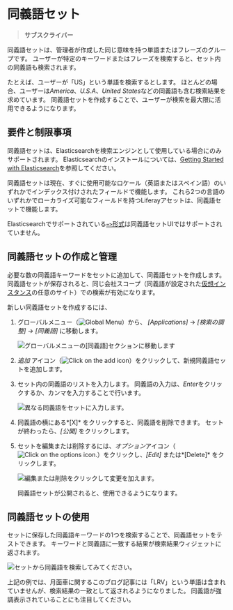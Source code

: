 # 同義語セット

> **サブスクライバー**

同義語セットは、管理者が作成した同じ意味を持つ単語またはフレーズのグループです。 ユーザーが特定のキーワードまたはフレーズを検索すると、セット内の同義語も検索されます。

たとえば、ユーザーが「US」という単語を検索するとします。 ほとんどの場合、ユーザーは*America*、*U.S.A*、*United States*などの同義語も含む検索結果を求めています。 同義語セットを作成することで、ユーザーが検索を最大限に活用できるようになります。

## 要件と制限事項

同義語セットは、Elasticsearchを検索エンジンとして使用している場合にのみサポートされます。 Elasticsearchのインストールについては、[Getting Started with Elasticsearch](../installing-and-upgrading-a-search-engine/elasticsearch/getting-started-with-elasticsearch.md)を参照してください。

同義語セットは現在、すぐに使用可能なロケール（英語またはスペイン語）のいずれかでインデックス付けされたフィールドで機能します。 これら2つの言語のいずれかでローカライズ可能なフィールドを持つLiferayアセットは、同義語セットで機能します。

Elasticsearchでサポートされている[`=>`形式](https://www.elastic.co/guide/en/elasticsearch/guide/current/synonyms.html)は同義語セットUIではサポートされていません。

## 同義語セットの作成と管理

必要な数の同義語キーワードをセットに追加して、同義語セットを作成します。 同義語セットが保存されると、同じ会社スコープ（同義語が設定された[仮想インスタンス](../../system-administration/configuring-liferay/virtual-instances/understanding-virtual-instances.md)の任意のサイト）での検索が有効になります。

新しい同義語セットを作成するには、

1.  グローバルメニュー（![Global Menu](../../images/icon-applications-menu.png)）から、 *[Applications]* → *[検索の調整]* → *[同義語]* に移動します。

    ![グローバルメニューの[同義語]セクションに移動します](synonym-sets/images/01.png)

2.  *追加* アイコン（![Click on the add icon](../../images/icon-add.png)）をクリックして、新規同義語セットを追加します。

3.  セット内の同義語のリストを入力します。 同義語の入力は、*Enter*をクリックするか、カンマを入力することで行います。

    ![異なる同義語をセットに入力します。](synonym-sets/images/02.png)

4.  同義語の横にある*[X]* をクリックすると、同義語を削除できます。 セットが終わったら、*[公開]* をクリックします。

5.  セットを編集または削除するには、*オプション*アイコン（![Click on the options icon.](../../images/icon-options.png)）をクリックし、*[Edit]* または*[Delete]* をクリックします。

    ![編集または削除をクリックして変更を加えます。](synonym-sets/images/03.png)

    同義語セットが公開されると、使用できるようになります。

## 同義語セットの使用

セットに保存した同義語キーワードの1つを検索することで、同義語セットをテストできます。 キーワードと同義語に一致する結果が検索結果ウィジェットに返されます。

![セットから同義語を検索してみてください。](synonym-sets/images/04.png)

上記の例では、月面車に関するこのブログ記事には「LRV」という単語は含まれていませんが、検索結果の一致として返されるようになりました。 同義語が強調表示されていることにも注目してください。
